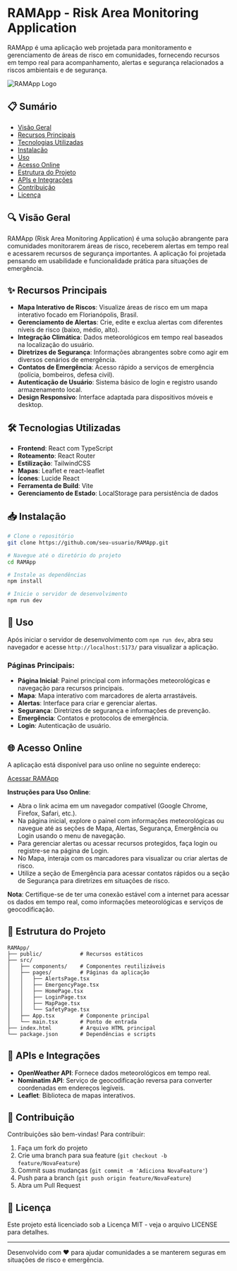 # RAMApp - Risk Area Monitoring Application

RAMApp é uma aplicação web projetada para monitoramento e gerenciamento de áreas de risco em comunidades, fornecendo recursos em tempo real para acompanhamento, alertas e segurança relacionados a riscos ambientais e de segurança.

![RAMApp Logo](public/logo.png)

## 📋 Sumário

- [Visão Geral](#visão-geral)
- [Recursos Principais](#recursos-principais)
- [Tecnologias Utilizadas](#tecnologias-utilizadas)
- [Instalação](#instalação)
- [Uso](#uso)
- [Acesso Online](#acesso-online)
- [Estrutura do Projeto](#estrutura-do-projeto)
- [APIs e Integrações](#apis-e-integrações)
- [Contribuição](#contribuição)
- [Licença](#licença)

## 🔍 Visão Geral

RAMApp (Risk Area Monitoring Application) é uma solução abrangente para comunidades monitorarem áreas de risco, receberem alertas em tempo real e acessarem recursos de segurança importantes. A aplicação foi projetada pensando em usabilidade e funcionalidade prática para situações de emergência.

## ✨ Recursos Principais

- **Mapa Interativo de Riscos**: Visualize áreas de risco em um mapa interativo focado em Florianópolis, Brasil.
- **Gerenciamento de Alertas**: Crie, edite e exclua alertas com diferentes níveis de risco (baixo, médio, alto).
- **Integração Climática**: Dados meteorológicos em tempo real baseados na localização do usuário.
- **Diretrizes de Segurança**: Informações abrangentes sobre como agir em diversos cenários de emergência.
- **Contatos de Emergência**: Acesso rápido a serviços de emergência (polícia, bombeiros, defesa civil).
- **Autenticação de Usuário**: Sistema básico de login e registro usando armazenamento local.
- **Design Responsivo**: Interface adaptada para dispositivos móveis e desktop.

## 🛠️ Tecnologias Utilizadas

- **Frontend**: React com TypeScript
- **Roteamento**: React Router
- **Estilização**: TailwindCSS
- **Mapas**: Leaflet e react-leaflet
- **Ícones**: Lucide React
- **Ferramenta de Build**: Vite
- **Gerenciamento de Estado**: LocalStorage para persistência de dados

## 📥 Instalação

```bash
# Clone o repositório
git clone https://github.com/seu-usuario/RAMApp.git

# Navegue até o diretório do projeto
cd RAMApp

# Instale as dependências
npm install

# Inicie o servidor de desenvolvimento
npm run dev
```

## 🚀 Uso

Após iniciar o servidor de desenvolvimento com `npm run dev`, abra seu navegador e acesse `http://localhost:5173/` para visualizar a aplicação.

### Páginas Principais:

- **Página Inicial**: Painel principal com informações meteorológicas e navegação para recursos principais.
- **Mapa**: Mapa interativo com marcadores de alerta arrastáveis.
- **Alertas**: Interface para criar e gerenciar alertas.
- **Segurança**: Diretrizes de segurança e informações de prevenção.
- **Emergência**: Contatos e protocolos de emergência.
- **Login**: Autenticação de usuário.

## 🌐 Acesso Online
A aplicação está disponível para uso online no seguinte endereço:

[Acessar RAMApp](https://ram-app-git-main-maycom-pires-projects.vercel.app)

**Instruções para Uso Online**:
- Abra o link acima em um navegador compatível (Google Chrome, Firefox, Safari, etc.).
- Na página inicial, explore o painel com informações meteorológicas ou navegue até as seções de Mapa, Alertas, Segurança, Emergência ou Login usando o menu de navegação.
- Para gerenciar alertas ou acessar recursos protegidos, faça login ou registre-se na página de Login.
- No Mapa, interaja com os marcadores para visualizar ou criar alertas de risco.
- Utilize a seção de Emergência para acessar contatos rápidos ou a seção de Segurança para diretrizes em situações de risco.

**Nota**: Certifique-se de ter uma conexão estável com a internet para acessar os dados em tempo real, como informações meteorológicas e serviços de geocodificação.

## 📁 Estrutura do Projeto

```
RAMApp/
├── public/            # Recursos estáticos
├── src/
│   ├── components/    # Componentes reutilizáveis
│   ├── pages/         # Páginas da aplicação
│   │   ├── AlertsPage.tsx
│   │   ├── EmergencyPage.tsx
│   │   ├── HomePage.tsx
│   │   ├── LoginPage.tsx
│   │   ├── MapPage.tsx
│   │   └── SafetyPage.tsx
│   ├── App.tsx        # Componente principal
│   └── main.tsx       # Ponto de entrada
├── index.html         # Arquivo HTML principal
└── package.json       # Dependências e scripts
```

## 🔌 APIs e Integrações

- **OpenWeather API**: Fornece dados meteorológicos em tempo real.
- **Nominatim API**: Serviço de geocodificação reversa para converter coordenadas em endereços legíveis.
- **Leaflet**: Biblioteca de mapas interativos.

## 🤝 Contribuição

Contribuições são bem-vindas! Para contribuir:

1. Faça um fork do projeto
2. Crie uma branch para sua feature (`git checkout -b feature/NovaFeature`)
3. Commit suas mudanças (`git commit -m 'Adiciona NovaFeature'`)
4. Push para a branch (`git push origin feature/NovaFeature`)
5. Abra um Pull Request

## 📄 Licença

Este projeto está licenciado sob a Licença MIT - veja o arquivo LICENSE para detalhes.

---

Desenvolvido com ❤️ para ajudar comunidades a se manterem seguras em situações de risco e emergência.
